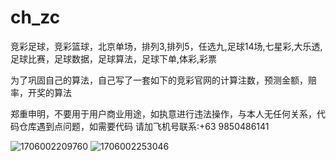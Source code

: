 # ch_zc
竞彩足球，竞彩篮球，北京单场，排列3,排列5，任选九,足球14场,七星彩,大乐透,足球比赛，足球数据，足球算法，足球下单,体彩,彩票

为了巩固自己的算法，自己写了一套如下的竞彩官网的计算注数，预测金额，赔率，开奖的算法

郑重申明，不要用于用户商业用途，如执意进行违法操作，与本人无任何关系，代码仓库遇到点问题，如需要代码
请加飞机号联系:+63 9850486141


![1706002209760](https://github.com/z86738300/ch_zc/assets/157471818/db7e69ca-bc23-49da-bc6a-14181cb164bb)
![1706002253046](https://github.com/z86738300/ch_zc/assets/157471818/584ec837-32d2-4958-b75f-2889bf0c237b)


